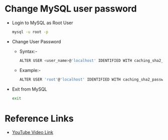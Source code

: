 # Change MySQL user password

- Login to MySQL as Root User

    ```sh
    mysql -u root -p
    ```

- Change User Password

    - Syntax:-

        ```sh
        ALTER USER <user_name>@'localhost' IDENTIFIED WITH caching_sha2_password by <user_password>;
        ```
    
    - Example:- 
    
        ```sh
        ALTER USER 'root'@'localhost' IDENTIFIED WITH caching_sha2_password by 'Hello123456#';
        ```

- Exit from MySQL

    ```sh
    exit
    ```


# Reference Links 

- [YouTube Video Link](https://youtu.be/Zu9IqemY4Gs?si=V0P4T7pzxP5WfsRH)